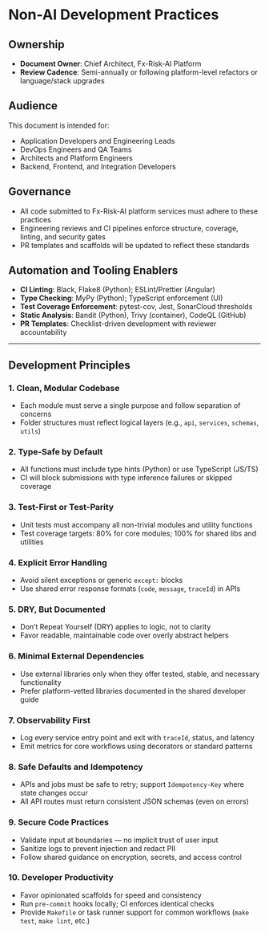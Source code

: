 # Non-AI Development Practices

## Ownership

- **Document Owner**: Chief Architect, Fx-Risk-AI Platform  
- **Review Cadence**: Semi-annually or following platform-level refactors or language/stack upgrades

## Audience

This document is intended for:

- Application Developers and Engineering Leads  
- DevOps Engineers and QA Teams  
- Architects and Platform Engineers  
- Backend, Frontend, and Integration Developers

## Governance

- All code submitted to Fx-Risk-AI platform services must adhere to these practices  
- Engineering reviews and CI pipelines enforce structure, coverage, linting, and security gates  
- PR templates and scaffolds will be updated to reflect these standards

## Automation and Tooling Enablers

- **CI Linting**: Black, Flake8 (Python); ESLint/Prettier (Angular)  
- **Type Checking**: MyPy (Python); TypeScript enforcement (UI)  
- **Test Coverage Enforcement**: pytest-cov, Jest, SonarCloud thresholds  
- **Static Analysis**: Bandit (Python), Trivy (container), CodeQL (GitHub)  
- **PR Templates**: Checklist-driven development with reviewer accountability

---

## Development Principles

### 1. Clean, Modular Codebase

- Each module must serve a single purpose and follow separation of concerns  
- Folder structures must reflect logical layers (e.g., `api`, `services`, `schemas`, `utils`)

### 2. Type-Safe by Default

- All functions must include type hints (Python) or use TypeScript (JS/TS)  
- CI will block submissions with type inference failures or skipped coverage

### 3. Test-First or Test-Parity

- Unit tests must accompany all non-trivial modules and utility functions  
- Test coverage targets: 80% for core modules; 100% for shared libs and utilities

### 4. Explicit Error Handling

- Avoid silent exceptions or generic `except:` blocks  
- Use shared error response formats (`code`, `message`, `traceId`) in APIs

### 5. DRY, But Documented

- Don’t Repeat Yourself (DRY) applies to logic, not to clarity  
- Favor readable, maintainable code over overly abstract helpers

### 6. Minimal External Dependencies

- Use external libraries only when they offer tested, stable, and necessary functionality  
- Prefer platform-vetted libraries documented in the shared developer guide

### 7. Observability First

- Log every service entry point and exit with `traceId`, status, and latency  
- Emit metrics for core workflows using decorators or standard patterns

### 8. Safe Defaults and Idempotency

- APIs and jobs must be safe to retry; support `Idempotency-Key` where state changes occur  
- All API routes must return consistent JSON schemas (even on errors)

### 9. Secure Code Practices

- Validate input at boundaries — no implicit trust of user input  
- Sanitize logs to prevent injection and redact PII  
- Follow shared guidance on encryption, secrets, and access control

### 10. Developer Productivity

- Favor opinionated scaffolds for speed and consistency  
- Run `pre-commit` hooks locally; CI enforces identical checks  
- Provide `Makefile` or task runner support for common workflows (`make test`, `make lint`, etc.)
